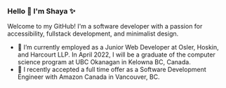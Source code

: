 ### Hello 👋 I'm Shaya ✨

Welcome to my GitHub! I'm a software developer with a passion for accessibility, fullstack development, and minimalist design.

- 🔭 I’m currently employed as a Junior Web Developer at Osler, Hoskin, and Harcourt LLP. In April 2022, I will be a graduate of the computer science program at UBC Okanagan in Kelowna BC, Canada.
- 🌄 I recently accepted a full time offer as a Software Development Engineer with Amazon Canada in Vancouver, BC. 


<!--
**sselin-co/sselin-co** is a ✨ _special_ ✨ repository because its `README.md` (this file) appears on your GitHub profile.

Here are some ideas to get you started:

- 🔭 I’m currently working on ...
- 🌱 I’m currently learning ...
- 👯 I’m looking to collaborate on ...
- 🤔 I’m looking for help with ...
- 💬 Ask me about ...
- 📫 How to reach me: ...
- 😄 Pronouns: ...
- ⚡ Fun fact: ...
- 🌱 I’m currently studying the Microsoft 365 Platform to prepare for the M365 Associate Cloud Developer certification.
-->
